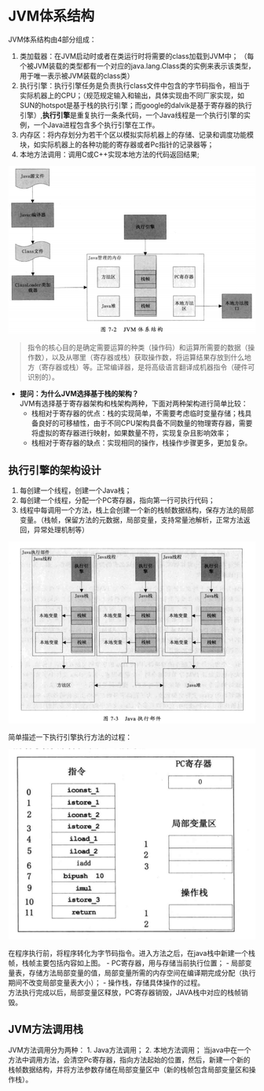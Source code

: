 # JVM体系结构
JVM体系结构由4部分组成：
1. 类加载器：在JVM启动时或者在类运行时将需要的class加载到JVM中；
（每个被JVM装载的类型都有一个对应的java.lang.Class类的实例来表示该类型，用于唯一表示被JVM装载的class类）
2. 执行引擎：执行引擎任务是负责执行class文件中包含的字节码指令，相当于实际机器上的CPU；（规范规定输入和输出，具体实现由不同厂家实现，如SUN的hotspot是基于栈的执行引擎；而google的dalvik是基于寄存器的执行引擎）,**执行引擎**是重复执行一条条代码，一个Java线程是一个执行引擎的实例，一个Java进程包含多个执行引擎在工作。
3. 内存区：将内存划分为若干个区以模拟实际机器上的存储、记录和调度功能模块，如实际机器上的各种功能的寄存器或者Pc指针的记录器等；
4. 本地方法调用：调用C或C++实现本地方法的代码返回结果;

![](/images/application/jvm/jvm-arch.png)

> 指令的核心目的是确定需要运算的种类（操作码）和运算所需要的数据（操作数），以及从哪里（寄存器或栈）获取操作数，将运算结果存放到什么地方（寄存器或栈）等。正常编译器，是将高级语言翻译成机器指令（硬件可识别的）。

- **提问：为什么JVM选择基于栈的架构？** <br>
JVM有选择基于寄存器架构和栈架构两种，下面对两种架构进行简单比较：
    - 栈相对于寄存器的优点：栈的实现简单，不需要考虑临时变量存储；栈具备良好的可移植性，由于不同CPU架构具备不同数量的物理寄存器，需要将虚拟的寄存器进行映射，如果数量不符，实现复杂且影响效率；
    - 栈相对于寄存器的缺点：实现相同的操作，栈操作步骤更多，更加复杂。

## 执行引擎的架构设计
1. 每创建一个线程，创建一个Java栈；
2. 每创建一个线程，分配一个PC寄存器，指向第一行可执行代码；
3. 线程中每调用一个方法，栈上会创建一个新的栈帧数据结构，保存方法的局部变量。（栈帧，保留方法的元数据，局部变量，支持常量池解析，正常方法返回，异常处理机制等）

![](/images/application/jvm/jvm-exec.png)

简单描述一下执行引擎执行方法的过程：

![](/images/application/jvm/jvm-exec2.png)

在程序执行前，将程序转化为字节码指令。进入方法之后，在java栈中新建一个栈帧，栈帧主要包括内容如上图。
    - PC寄存器，用与存储当前执行位置；
    - 局部变量表，存储方法局部变量的值，局部变量所需的内存空间在编译期完成分配（执行期间不改变局部变量表大小）；
    - 操作栈，存储具体操作的过程。<br>
方法执行完成以后，局部变量区释放，PC寄存器销毁，JAVA栈中对应的栈帧销毁。

## JVM方法调用栈
JVM方法调用分为两种：
    1. Java方法调用；
    2. 本地方法调用；
当java中在一个方法中调用方法，会清空Pc寄存器，指向方法起始的位置，然后，新建一个新的栈帧数据结构，并将方法参数存储在局部变量区中（新的栈帧包含局部变量区和操作栈）。


